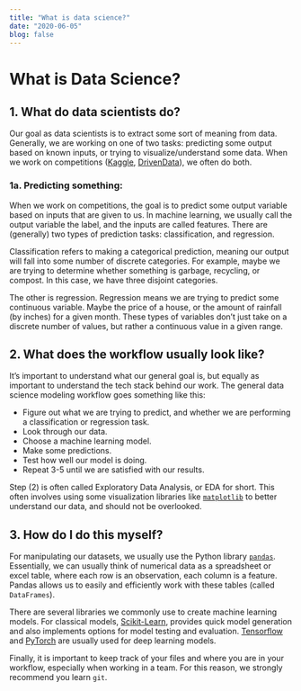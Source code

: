 ```yaml
---
title: "What is data science?"
date: "2020-06-05"
blog: false
---
```


# What is Data Science?

## 1. What do data scientists do?

Our goal as data scientists is to extract some sort of meaning from data. Generally, we are working on one of two tasks: predicting some output based on known inputs, or trying to visualize/understand some data. When we work on competitions ([Kaggle](https://www.kaggle.com/), [DrivenData](https://www.drivendata.org/)), we often do both.

### 1a. Predicting something:

When we work on competitions, the goal is to predict some output variable based on inputs that are given to us. In machine learning, we usually call the output variable the label, and the inputs are called features. There are (generally) two types of prediction tasks: classification, and regression.

Classification refers to making a categorical prediction, meaning our output will fall into some number of discrete categories. For example, maybe we are trying to determine whether something is garbage, recycling, or compost. In this case, we have three disjoint categories.

The other is regression. Regression means we are trying to predict some continuous variable. Maybe the price of a house, or the amount of rainfall (by inches) for a given month. These types of variables don’t just take on a discrete number of values, but rather a continuous value in a given range.

## 2. What does the workflow usually look like?

It’s important to understand what our general goal is, but equally as important to understand the tech stack behind our work. The general data science modeling workflow goes something like this:

- Figure out what we are trying to predict, and whether we are performing a classification or regression task.
- Look through our data.
- Choose a machine learning model.
- Make some predictions.
- Test how well our model is doing.
- Repeat 3-5 until we are satisfied with our results.

Step (2) is often called Exploratory Data Analysis, or EDA for short. This often involves using some visualization libraries like [`matplotlib`](https://matplotlib.org/) to better understand our data, and should not be overlooked.

## 3. How do I do this myself?

For manipulating our datasets, we usually use the Python library [`pandas`](https://pandas.pydata.org/). Essentially, we can usually think of numerical data as a spreadsheet or excel table, where each row is an observation, each column is a feature. Pandas allows us to easily and efficiently work with these tables (called `DataFrames`).

There are several libraries we commonly use to create machine learning models. For classical models, [Scikit-Learn](https://scikit-learn.org/stable/), provides quick model generation and also implements options for model testing and evaluation. [Tensorflow](https://www.tensorflow.org/) and [PyTorch](https://pytorch.org/) are usually used for deep learning models.

Finally, it is important to keep track of your files and where you are in your workflow, especially when working in a team. For this reason, we strongly recommend you learn `git`.
